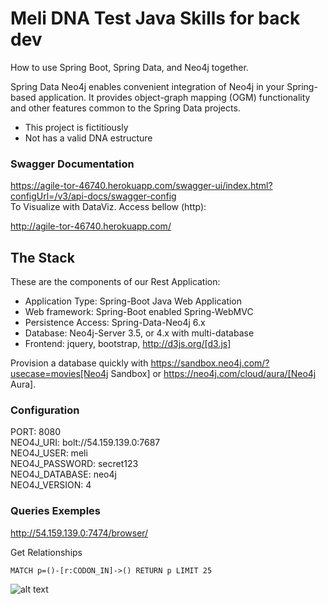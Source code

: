 # Meli DNA Test Java Skills for back dev


How to use Spring Boot, Spring Data, and Neo4j together.

Spring Data Neo4j enables convenient integration of Neo4j in your Spring-based application.
It provides object-graph mapping (OGM) functionality and other features common to the Spring Data projects.

 * This project is fictitiously
 * Not has a valid DNA estructure

### Swagger Documentation
https://agile-tor-46740.herokuapp.com/swagger-ui/index.html?configUrl=/v3/api-docs/swagger-config <br>
To Visualize with DataViz. Access bellow (http): <br>

http://agile-tor-46740.herokuapp.com/
## The Stack

These are the components of our Rest Application:

* Application Type:         Spring-Boot Java Web Application
* Web framework:            Spring-Boot enabled Spring-WebMVC
* Persistence Access:       Spring-Data-Neo4j 6.x
* Database:                 Neo4j-Server 3.5, or 4.x with multi-database
* Frontend:                 jquery, bootstrap, http://d3js.org/[d3.js]

Provision a database quickly with https://sandbox.neo4j.com/?usecase=movies[Neo4j Sandbox] or https://neo4j.com/cloud/aura/[Neo4j Aura].

### Configuration

PORT: 8080 <br>
NEO4J_URI: bolt://54.159.139.0:7687<br>
NEO4J_USER: meli <br>
NEO4J_PASSWORD: secret123 <br>
NEO4J_DATABASE: neo4j <br>
NEO4J_VERSION: 4 <br>

### Queries Exemples

http://54.159.139.0:7474/browser/

Get Relationships <br>
```
MATCH p=()-[r:CODON_IN]->() RETURN p LIMIT 25
```

![alt text](https://github.com/imktec/meli-test/blob/master/github/dna.gif "Exemplo 1")

